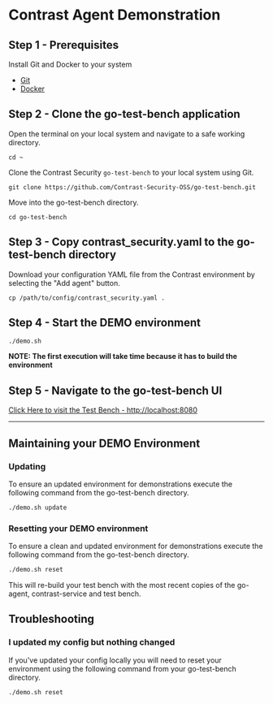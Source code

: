 # Contrast Agent Demonstration

## Step 1 - Prerequisites

Install Git and Docker to your system

* [Git](https://git-scm.com/)
* [Docker](https://docs.docker.com/get-docker/)

## Step 2 - Clone the go-test-bench application

Open the terminal on your local system and navigate to a safe working directory.

`cd ~`

Clone the Contrast Security `go-test-bench` to your local system using Git.

`git clone https://github.com/Contrast-Security-OSS/go-test-bench.git`

Move into the go-test-bench directory.

`cd go-test-bench`

## Step 3 - Copy contrast_security.yaml to the go-test-bench directory

Download your configuration YAML file from the Contrast environment by selecting the "Add agent" button.

`cp /path/to/config/contrast_security.yaml .`

## Step 4 - Start the DEMO environment

`./demo.sh`

**NOTE: The first execution will take time because it has to build the environment**

## Step 5 - Navigate to the go-test-bench UI

[Click Here to visit the Test Bench - http://localhost:8080](http://localhost:8080)

---

## Maintaining your DEMO Environment

### Updating

To ensure an updated environment for demonstrations execute the following command from the go-test-bench directory.

```bash
./demo.sh update
```

### Resetting your DEMO environment

To ensure a clean and updated environment for demonstrations execute the following command from the go-test-bench directory.

```bash
./demo.sh reset
```

This will re-build your test bench with the most recent copies of the go-agent, contrast-service and test bench.

## Troubleshooting

### I updated my config but nothing changed

If you've updated your config locally you will need to reset your environment using the following command from your go-test-bench directory.

```bash
./demo.sh reset
```
